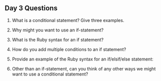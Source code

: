 ## Day 3 Questions

1. What is a conditional statement? Give three examples.

1. Why might you want to use an if-statement?

1. What is the Ruby syntax for an if statement?

1. How do you add multiple conditions to an if statement?

1. Provide an example of the Ruby syntax for an if/elsif/else statement:

1. Other than an if-statement, can you think of any other ways we might want to use a conditional statement?